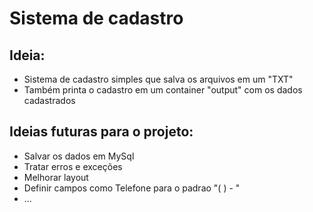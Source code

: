 # Sistema de cadastro
 
 
  ## Ideia:
* Sistema de cadastro simples que salva os arquivos em um "TXT"
* Também printa o cadastro em um container "output" com os dados cadastrados



## Ideias futuras para o projeto:
* Salvar os dados em MySql 
* Tratar erros e exceções
* Melhorar layout
* Definir campos como Telefone para o padrao "( )    -    "
* ...